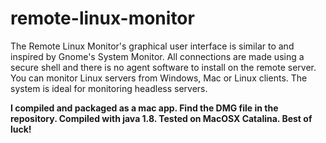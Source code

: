 # remote-linux-monitor
The Remote Linux Monitor's graphical user interface is similar to and inspired by Gnome's System Monitor. All connections are made using a secure shell and there is no agent software to install on the remote server. You can monitor Linux servers from Windows, Mac or Linux clients. The system is ideal for monitoring headless servers.

**I compiled and packaged as a mac app. Find the DMG file in the repository.
Compiled with java 1.8. Tested on MacOSX Catalina.
Best of luck!**

